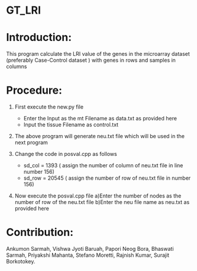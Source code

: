 # GT_LRI

# Introduction:
This program calculate the LRI value of the genes in the microarray dataset (preferably Case-Control dataset ) with genes in rows and samples in columns

# Procedure:

1. First execute the new.py file
	* Enter the Input as the mt Filename as data.txt as provided here
	* Input the tissue Filename as control.txt

2. The above program will generate neu.txt file which will be used in the next program

3. Change the code in posval.cpp as follows
	  * sd_col = 1393 ( assign the number of column of neu.txt file in line number 156)
  	* sd_row = 20545 ( assign the number of row of neu.txt file in number 156)

4. Now execute the posval.cpp file
	a)Enter the number of nodes as the number of row of the neu.txt file
	b)Enter the neu file name as neu.txt as provided here

# Contribution: 

Ankumon Sarmah, Vishwa Jyoti Baruah, Papori Neog Bora, Bhaswati Sarmah, Priyakshi Mahanta, Stefano Moretti, Rajnish Kumar, Surajit Borkotokey.
